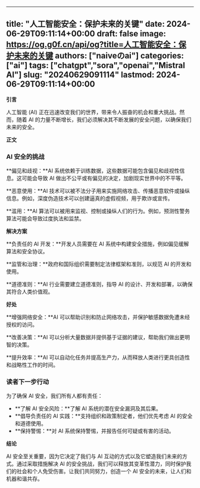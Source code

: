 
---
title: "人工智能安全：保护未来的关键"
date: 2024-06-29T09:11:14+00:00
draft: false
image: https://og.g0f.cn/api/og?title=人工智能安全：保护未来的关键
authors: ["naiveのai"]
categories: ["ai"]
tags: ["chatgpt","sora","openai","Mistral AI"]
slug: "20240629091114"
lastmod: 2024-06-29T09:11:14+00:00
---
**引言**

人工智能 (AI) 正在迅速改变我们的世界，带来令人振奋的机会和重大挑战。然而，随着 AI 的力量不断增长，我们必须解决其不断发展的安全问题，以确保我们未来的安全。

**正文**

### AI 安全的挑战

**偏见和歧视：**AI 系统依赖于训练数据，这些数据可能包含偏见和歧视性信息。这可能会导致 AI 做出不公平或有偏见的决定，加剧现实世界中的不平等。

**恶意使用：**AI 技术可以被不法分子用来实施网络攻击、传播恶意软件或操纵信息。例如，深度伪造技术可以创建逼真的虚假视频，用于欺诈或宣传。

**滥用：**AI 算法可以被用来监视、控制或操纵人们的行为。例如，预测性警务算法可能会导致过度执法和监禁。

**解决方案**

**负责任的 AI 开发：**开发人员需要在 AI 系统中构建安全措施，例如偏见缓解算法和安全协议。

**监管和治理：**政府和国际组织需要制定法律框架和准则，以规范 AI 的开发和使用。

**道德准则：**AI 行业需要建立道德准则，指导 AI 的设计、开发和部署，以确保其符合人类价值观。

**好处**

**增强网络安全：**AI 可以帮助识别和防止网络攻击，并保护敏感数据免遭未经授权的访问。

**改善决策：**AI 可以分析大量数据并提供基于证据的建议，帮助我们做出更明智的决策。

**提升效率：**AI 可以自动化任务并提高生产力，从而释放人类进行更具创造性和战略性工作的时间。

### 读者下一步行动

为了确保 AI 安全，我们所有人都有责任：

* **了解 AI 安全风险：**了解 AI 系统的潜在安全漏洞及其后果。
* **倡导负责任的 AI 实践：**支持组织和政策制定者，他们优先考虑 AI 的安全和道德使用。
* **保持警惕：**对 AI 系统保持警惕，并报告任何可疑或有害的活动。

**结论**

AI 安全至关重要，因为它决定了我们与 AI 互动的方式以及它塑造我们未来的方式。通过采取措施解决 AI 的安全挑战，我们可以释放其变革性潜力，同时保护我们的社会和个人免受伤害。让我们共同努力，创造一个 AI 安全的未来，让人们和机器和谐共存。